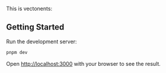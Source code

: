 This is vectonents:
## Getting Started

Run the development server:

```bash
pnpm dev

```

Open [http://localhost:3000](http://localhost:3000) with your browser to see the result.

